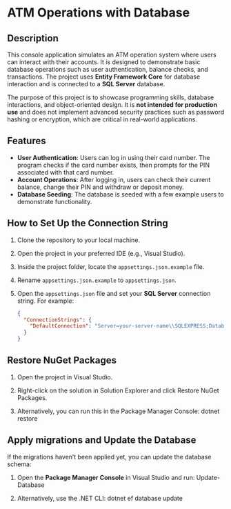 # ATM Operations with Database

## Description

This console application simulates an ATM operation system where users can interact with their accounts. It is designed to demonstrate basic database operations such as user authentication, balance checks, and transactions. The project uses **Entity Framework Core** for database interaction and is connected to a **SQL Server** database.

The purpose of this project is to showcase programming skills, database interactions, and object-oriented design. It is **not intended for production use** and does not implement advanced security practices such as password hashing or encryption, which are critical in real-world applications.

## Features

- **User Authentication**: Users can log in using their card number. The program checks if the card number exists, then prompts for the PIN associated with that card number.
- **Account Operations**: After logging in, users can check their current balance, change their PIN and withdraw or deposit money.
- **Database Seeding**: The database is seeded with a few example users to demonstrate functionality.

## How to Set Up the Connection String

1. Clone the repository to your local machine.

2. Open the project in your preferred IDE (e.g., Visual Studio).

3. Inside the project folder, locate the `appsettings.json.example` file.

4. Rename `appsettings.json.example` to `appsettings.json`.

5. Open the `appsettings.json` file and set your **SQL Server** connection string. For example:
   ```json
   {
     "ConnectionStrings": {
       "DefaultConnection": "Server=your-server-name\\SQLEXPRESS;Database=AtmDB;Trusted_Connection=True;TrustServerCertificate=True;"
     }
   }

## Restore NuGet Packages

1. Open the project in Visual Studio.

2. Right-click on the solution in Solution Explorer and click Restore NuGet Packages.

3. Alternatively, you can run this in the Package Manager Console:
dotnet restore

## Apply migrations and Update the Database

If the migrations haven’t been applied yet, you can update the database schema:

1. Open the **Package Manager Console** in Visual Studio and run:
Update-Database

2. Alternatively, use the .NET CLI:
dotnet ef database update



